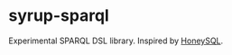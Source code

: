 # syrup-sparql
Experimental SPARQL DSL library. Inspired by [HoneySQL](https://github.com/seancorfield/honeysql).
